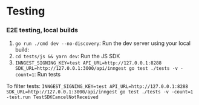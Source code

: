 # Testing

### E2E testing, local builds

1. `go run ./cmd dev --no-discovery`: Run the dev server using your local build:
2. `cd tests/js && yarn dev`: Run the JS SDK
3. `INNGEST_SIGNING_KEY=test API_URL=http://127.0.0.1:8288 SDK_URL=http://127.0.0.1:3000/api/inngest go test ./tests -v -count=1`: Run tests

To filter tests:
`INNGEST_SIGNING_KEY=test API_URL=http://127.0.0.1:8288 SDK_URL=http://127.0.0.1:3000/api/inngest go test ./tests -v -count=1 -test.run TestSDKCancelNotReceived`
